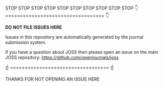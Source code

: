 STOP STOP STOP STOP STOP
STOP STOP STOP STOP STOP
👇 ================================== 👇

**DO NOT FILE ISSUES HERE**

Issues in this repository are automatically generated by the journal submission system. 

If you have a question about JOSS then please open an issue on the main JOSS repository: https://github.com/openjournals/joss

☝ ================================== ☝

THANKS FOR NOT OPENING AN ISSUE HERE
